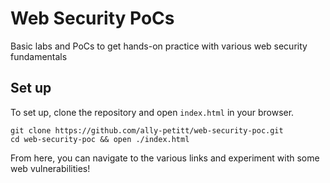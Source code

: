 # Web Security PoCs
Basic labs and PoCs to get hands-on practice with various web security fundamentals

## Set up
To set up, clone the repository and open `index.html` in your browser.
```
git clone https://github.com/ally-petitt/web-security-poc.git
cd web-security-poc && open ./index.html
```
From here, you can navigate to the various links and experiment with some web vulnerabilities!

